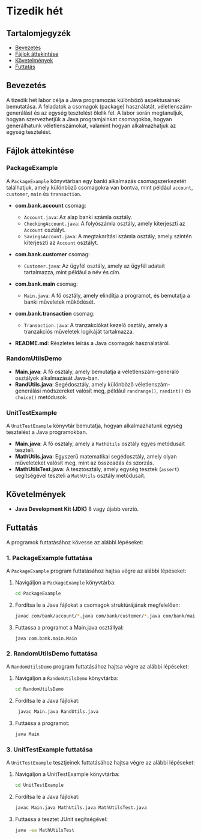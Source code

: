 # Tizedik hét

## Tartalomjegyzék
- [Bevezetés](#bevezetés)
- [Fájlok áttekintése](#fájlok-áttekintése)
- [Követelmények](#követelmények)
- [Futtatás](#futtatás)

## Bevezetés
A tizedik hét labor célja a Java programozás különböző aspektusainak bemutatása. A feladatok a csomagok (package) használatát, véletlenszám-generálást és az egység tesztelést ölelik fel. A labor során megtanuljuk, hogyan szervezhetjük a Java programjainkat csomagokba, hogyan generálhatunk véletlenszámokat, valamint hogyan alkalmazhatjuk az egység tesztelést.

## Fájlok áttekintése

### PackageExample
A `PackageExample` könyvtárban egy banki alkalmazás csomagszerkezetét találhatjuk, amely különböző csomagokra van bontva, mint például `account`, `customer`, `main` és `transaction`.

- **com.bank.account** csomag:
  - `Account.java`: Az alap banki számla osztály.
  - `CheckingAccount.java`: A folyószámla osztály, amely kiterjeszti az `Account` osztályt.
  - `SavingsAccount.java`: A megtakarítási számla osztály, amely szintén kiterjeszti az `Account` osztályt.

- **com.bank.customer** csomag:
  - `Customer.java`: Az ügyfél osztály, amely az ügyfél adatait tartalmazza, mint például a név és cím.

- **com.bank.main** csomag:
  - `Main.java`: A fő osztály, amely elindítja a programot, és bemutatja a banki műveletek működését.

- **com.bank.transaction** csomag:
  - `Transaction.java`: A tranzakciókat kezelő osztály, amely a tranzakciós műveletek logikáját tartalmazza.

- **README.md**: Részletes leírás a Java csomagok használatáról.

### RandomUtilsDemo
- **Main.java**: A fő osztály, amely bemutatja a véletlenszám-generáló osztályok alkalmazását Java-ban.
- **RandUtils.java**: Segédosztály, amely különböző véletlenszám-generálási módszereket valósít meg, például `randrange()`, `randint()` és `choice()` metódusok.

### UnitTestExample
A `UnitTestExample` könyvtár bemutatja, hogyan alkalmazhatunk egység tesztelést a Java programokban.

- **Main.java**: A fő osztály, amely a `MathUtils` osztály egyes metódusait teszteli.
- **MathUtils.java**: Egyszerű matematikai segédosztály, amely olyan műveleteket valósít meg, mint az összeadás és szorzás.
- **MathUtilsTest.java**: A tesztosztály, amely egység tesztek (`assert`) segítségével teszteli a `MathUtils` osztály metódusait.

## Követelmények
- **Java Development Kit (JDK)** 8 vagy újabb verzió.

## Futtatás
A programok futtatásához kövesse az alábbi lépéseket:

### 1. **PackageExample** futtatása
A `PackageExample` program futtatásához hajtsa végre az alábbi lépéseket:

1. Navigáljon a `PackageExample` könyvtárba:
   ```bash
   cd PackageExample
   ```
2. Fordítsa le a Java fájlokat a csomagok struktúrájának megfelelően:
    ```bash
    javac com/bank/account/*.java com/bank/customer/*.java com/bank/main/*.java com/bank/transaction/*.java
    ```
3. Futtassa a programot a Main.java osztállyal:
    ```basch
    java com.bank.main.Main
    ```

### 2. RandomUtilsDemo futtatása

A `RandomUtilsDemo` program futtatásához hajtsa végre az alábbi lépéseket:

1. Navigáljon a `RandomUtilsDemo` könyvtárba:
    ```bash
    cd RandomUtilsDemo
    ```

2. Fordítsa le a Java fájlokat:
   ```bash
    javac Main.java RandUtils.java
    ```

3. Futtassa a programot:
    ```bash
    java Main
    ```

### 3. UnitTestExample futtatása

A `UnitTestExample` tesztjeinek futtatásához hajtsa végre az alábbi lépéseket:

1. Navigáljon a UnitTestExample könyvtárba:
    ```bash
    cd UnitTestExample
    ```

2. Fordítsa le a Java fájlokat:
    ```bash
    javac Main.java MathUtils.java MathUtilsTest.java
    ```

3. Futtassa a tesztet JUnit segítségével:
    ```bash
    java -ea MathUtilsTest
    ```